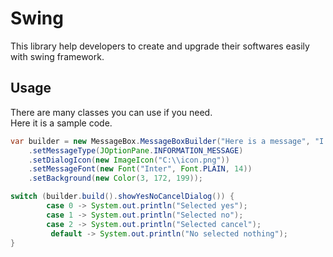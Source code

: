 # Swing
This library help developers to create and upgrade their softwares easily with swing framework.

## Usage
There are many classes you can use if you need. <br/>
Here it is a sample code.

```java
var builder = new MessageBox.MessageBoxBuilder("Here is a message", "I hope you enjoy this library")
    .setMessageType(JOptionPane.INFORMATION_MESSAGE)
    .setDialogIcon(new ImageIcon("C:\\icon.png"))
    .setMessageFont(new Font("Inter", Font.PLAIN, 14))
    .setBackground(new Color(3, 172, 199));

switch (builder.build().showYesNoCancelDialog()) {
        case 0 -> System.out.println("Selected yes");
        case 1 -> System.out.println("Selected no");
        case 2 -> System.out.println("Selected cancel");
         default -> System.out.println("No selected nothing");
}
```

